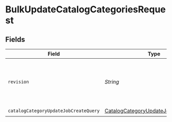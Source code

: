 # BulkUpdateCatalogCategoriesRequest


## Fields

| Field                                                                                                 | Type                                                                                                  | Required                                                                                              | Description                                                                                           |
| ----------------------------------------------------------------------------------------------------- | ----------------------------------------------------------------------------------------------------- | ----------------------------------------------------------------------------------------------------- | ----------------------------------------------------------------------------------------------------- |
| `revision`                                                                                            | *String*                                                                                              | :heavy_check_mark:                                                                                    | API endpoint revision (format: YYYY-MM-DD[.suffix])                                                   |
| `catalogCategoryUpdateJobCreateQuery`                                                                 | [CatalogCategoryUpdateJobCreateQuery](../../models/components/CatalogCategoryUpdateJobCreateQuery.md) | :heavy_check_mark:                                                                                    | N/A                                                                                                   |